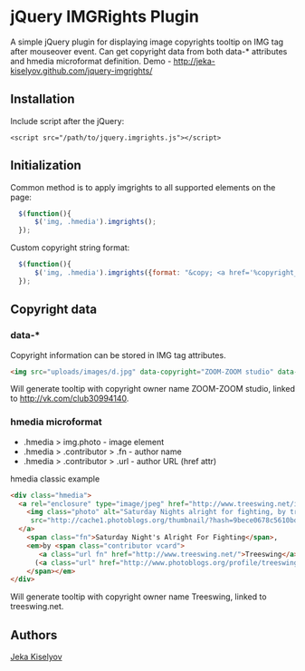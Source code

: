 # jQuery IMGRights Plugin

A simple jQuery plugin for displaying image copyrights tooltip on IMG tag after
mouseover event. Can get copyright data from both data-* attributes and hmedia 
microformat definition. Demo - http://jeka-kiselyov.github.com/jquery-imgrights/

## Installation

Include script after the jQuery:

    <script src="/path/to/jquery.imgrights.js"></script>
    
## Initialization

Common method is to apply imgrights to all supported elements on the page:
```javascript
  $(function(){ 
      $('img, .hmedia').imgrights(); 
  });
```

Custom copyright string format:
```javascript
  $(function(){ 
      $('img, .hmedia').imgrights({format: "&copy; <a href='%copyright_url%'>%copyright%</a>"}); 
  });
```

## Copyright data
          
### data-*
       
Copyright information can be stored in IMG tag attributes.
```html
<img src="uploads/images/d.jpg" data-copyright="ZOOM-ZOOM studio" data-copyright-url="http://vk.com/club30994140">
```
Will generate tooltip with copyright owner name ZOOM-ZOOM studio, linked to http://vk.com/club30994140.

### hmedia microformat 

 - .hmedia > img.photo - image element
 - .hmedia > .contributor > .fn - author name
 - .hmedia > .contributor > .url - author URL (href attr)

hmedia classic example
```html
<div class="hmedia">
  <a rel="enclosure" type="image/jpeg" href="http://www.treeswing.net/index.php?showimage=355">
    <img class="photo" alt="Saturday Nights alright for fighting, by treeswing" 
     src="http://cache1.photoblogs.org/thumbnail/?hash=9bece0678c5610bd4b631d9037286df7&size=450"/>
  </a>
    <span class="fn">Saturday Night's Alright For Fighting</span>, 
    <em>by <span class="contributor vcard">
       <a class="url fn" href="http://www.treeswing.net/">Treeswing</a> 
      (<a class="url" href="http://www.photoblogs.org/profile/treeswing.net/">profile</a>)
    </span></em>
</div>
```
Will generate tooltip with copyright owner name Treeswing, linked to treeswing.net. 

## Authors

[Jeka Kiselyov](https://github.com/jeka-kiselyov)




